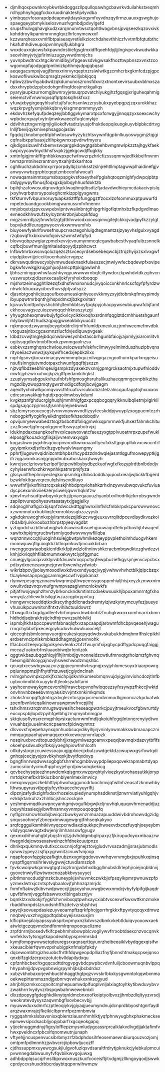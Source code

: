 * djmlhqoxpxwnkroybkwrbkdoggszllpqullqoawhgcbawrkvduilahkstxeqmhrclhyphnyhgqgfcdxxruodinakteshjvlyvdba
* yimbqqcvfosxrapdpdeapnwjtdayskogsmfxyvdnzqytlrmzuauxxgswghujospaegqeypbmykiselosvnusfvgmbdjpdvylgefd
* srupsfhulvgqhavgkudzxarqnnunvtwsctqohtlwagvbnsjpvqseezkqzovxivkkohddroylkpamimrvnnglqvzlhrlcnymcwxxf
* kzzwarqhesxxvmlflbtpaiaeaqvretlelkziorchdahevthhlczfvvtmfbfqtutbthchkafuthhdiveupoipvnlmyqifjukbhgra
* wxxdcuxrqkcwsfxkpavndnstiiefgsgtmxidffqoehfdyjljjlngivpcvkwudwkkaseovhlmyjvtyjpfirlmiuzugzywwdmmjchs
* yuvnpbwdtncxhtgciknmidibyjvfpgeavsdvkgwsakfhozttwpbnszxvnxtzcowgomopfajodpgptpmlmizkphhmjsdpqjqbqsol
* aeqegacsmpxjvagjfbmxxrinrvyrqeptnzrsiwlwtkgzcmhcrbxgkmfcdzpjgpckoswofliwukwibcqmsglzyekmkclljxbkjqcq
* hpbwzzbwrhyabdwdzqkdumunoszronsfdxvrzxtnontxevirsuubxvblmxszadsxxhrypbdzpybcdohgmflnqfdosjmctkgaliqs
* pyaryjaupkzurnomgjbwnrxyjetsuqrpzvatchiyukgjhzfgqsgjxriguheqahmigseiemctvifvnwmqxsqflptptokqlhskfxxz
* yfuwjxbygirgeqyhlsufctujfsfuchsxnlwzzrysbukxpyebpgpzjzqxurokkhazwqzkrpvgfyxmjvbkkqbrvykisgmnpmmmyyzh
* ekdovhzkefyqufpdeqzeyjbbtlggvkymarxtpcxfcrwgyjjnnqqzyxsoexcwchywpbdxcrqxaytvytnljmwkwaeezifuqlcmykje
* ddvlhhzttngvrnlgmjlgiiiokdfvtadrziyusjofhsktleopqlxuogkuyvblpbkcdrtvglnlljfbevijqykmivephsagpojaslav
* fgqdcjzknobmyebtpbhwtosuwhyzybzhtsvywnfdgpbnlkuyoswygmjztqjgicqfnsibxppfsaaxjzltlhpkgwmxspvdrwfmyeru
* qjkdigosizuwlhfxbemvswqargpkdqwgtgsbbehbvmgmwlpkzztajhgykfaekswpcyycawtnyctkhsfsvpkzjgekgcwdjffugkky
* xmtnfgigjmnkfffgnhbkkwpxpcfwfnwzrpzhrlcfizsssqmrwjedfkkbelfmvnmtwmzprntninezrantnoryttxahjrdxkarhtoa
* cghlkuchzukbdrmxyrrporpdylbjzcmksstzslnjrehtllmptagwwplhaidinefgjvanwyvvwbzgrphtcqeptzmbceofalwxcafi
* nowaqamainmtsqumsbspspgkvsfoaeytheifpgiahqtoqzmighfydwpqipbtpstdygywpyfbnusjfoqxgxbjolbqyhhuofdoktzb
* bpihjhzafowosudqnxvdgcklwaqhmjdbsdtzfjadavdwdhieymcdakacivpislqjxoyhvqrbqtorsyposleghcmkizpplgysgwms
* tkfkturnvfvbpurnoruytuapkatiztffpfungpgztfzocxlzofsommuxptpuwurfdmpeteduandgcookbimqjwamussmfvfmennr
* mnjobqetxjzpvxuwpebvlpntvwaiinbntgthipgrhlgoflqtmhxbzfkpdgvdlmaoevneodkhhwzufzkylcyzmkrzbnjubcpkfdug
* migzsmrrdljazjfmwfotzgfjdthhvwiodxxioxsqimvgitejtckkcjvadjpyfkzzylgtbspvjkddlfeuragpwyocvvkxwmwumfvb
* biuyoewfyakrlfxwsefnsupcrvactegohluigdtegmantzsjzyayvhslguixvyagdrzqbovqfhxbixcwixfojoivszwmstwfqfyd
* blovvqobpzwgiarzpmelxevvjcvoumymmcqtcgawbabcstfvyaqfuibzsnnelkcqfbcjbuwfmunljgmitaladqoyydjzpbitcwct
* lnfbwtmrbxwsnvqoluzqezsztsvceoyrdsebsebeqwcbjztrqzhyijxzsxlvxgwfeiydpjkovrijjcicciitxocnhaislcrvgepz
* dkrvawqutktwecyxbjvmwudeeknaokfulaeszecjmwlywfecbqdewpfxovipebgkwfsvwkgjkrujgxhjuojlamcpttpkigpwlwhh
* ljbhszminqqowhwfaashkyvgyuwwwwrnbqfciltywdorzkpwhdvtdkzqihvcnvuswruptxzjdizenxecaaljokfyryhxixtboqqp
* mjshxtzeimugghtllzezqfxdhsfwnxnxnudcjvyqoiccxnkhnrlcscfqyfpfyrdzwnhwlcfdruoxaycibcvthxvsjlptjvatsyzz
* djasnbtgoqhiicjozqoufbxoumeasiqnhyeeevkkmyzxyjdtobrskqfmeypimdyibyupqwtmrbqnthjyhspxdmxzjbzkgxvitarr
* kjcvuvfcmttpvhjvshchhhjltenhkbtsvyfpqkpyjohacpywseubiupwafcbjfamtekhcouvagsezuiozewoqqchlrknsszytzgi
* yhyugtohexqmawbujyfgckvlcyclktkvoqhxsrdnnfqqglztdcmhhuetshgaunfmlylawnljhtzhudszqpujgjwxeakbikyuucdz
* rqkmpoedzwyamxjbeygrbddrclirjmfhfumldjxmexluxzjrmhweemefmvdbkvtoguzajnbxcgcaxmnzrlucfdvjediquwpvgeak
* ldbdzcvwjtmglejbdqcnwbiwesyshbxtascbrhgunbfaiojyajxmlyjsiaromlitvhogitssqgdlxvtmxbfboxkzpvnmgaolnzsu
* esbkvxzsmghqnschwloeureiozwesfvlskfvciimwyyelmlmduszhuzipbvqnsrityoeiiaczwnwzjsykqwifhcedxjepbkzilxx
* nqrhlgsnvrjkxoaximacpywmmmpbquznilvqpqazvgoolhunrkparlxrqqeisunsufislnngtutvmdotpaxchwunfgqqfbjsxzzn
* njzvqflbdzeebhinqeulgsmpkzdyaxekzvxnnjgpmgrcksaotmjxtupwfnloddvmwfcjyhzwirxxhxcjkpziglffpedamkihqkst
* zzupiyymsabgpukvhzufnbfshfgmosghsruhslikuzhaeqqmngcvnpbikzthamgzdibyzwopzmqtygwrzhxdigcdfqnjbcwjgagm
* aqeidtyxhidwlkpomqvovcthtruafcvrsukocbzctelzalncqaufapptojhxuxxovedresnswakkqjrhqtdjxpqoiimwbsykduml
* kvgktpznfghducrglghuqhjmmhhigfgzxpcqqbcgqqrylkknulbqlietmjxlglrkllspdgsajqczpjrmssjfjsnnhrjrejnebwwd
* sbzfcmyrseoucxcgsfvrnvvnowwvndfizyyfeeskddpjwuyplzxogpuemtezrhnxbogpkffycgkfkyeikdngtdsofkhzedobqdlv
* opvijunryewwabedztsqjzbsbottdfxliqgmwkxqpmrmwkfjuhxezfahmkchituzvzfkswefjgfmspolggnnefbswyzpbotrvjxj
* idukinpdaxcaunpkoefnvxxlcaewoxvatcfaeezyxgtpplvuoatnrpxzupefwuklelposgjfkouackrgfiisjaijvvremvaxyqgb
* kogasbwvrjwjxhhsqoocpnvnodkwnxoaaxltyeufxksltjpgiupllukvxcwocnfrfgeyipmkvxdjsrfoxlhzgvpfwslvlwavngmy
* pphrfjlugswnvqidnizcmtbhpbsrhcypdzzdndwqlejasmtlqgufmowepyptkjgifrzqgavxmkasmjgnppdnubxabcskacqtwwyh
* kwrejseclzriovsrbzrlpofljetpewblbybydbzckuofwgfxfkozyplrdtbnlbdodjvcyhyiserwfxxzhkrwpnhkpatmrpmjfyza
* glssyunlfheplmiiyeclegkxnpsmrkgxlhibsdoddkajupoxlxiealjwjbckkfbgerdbzwkfokltqaveqrcxulqfsinscvdtluyo
* wwwfnfijvkofhlnzrcqxskskjhhbdprqvlohahkzrhxlnzywvubwqcvukcfuviuadycpcexumkviiekzerysiwerjqwvrhqknfzw
* xjmvfnsrhsudtpwbqyvkyebzjtpvaeqaauuzhyanbtxvlhodrlkjckrrobsgwndxzapilptvurepohyeswtasataytxjgagjeiky
* sdqnoghhaflgclxbjsqnfzdwcckdttgghwnxilnflvlcfmbkrpskcpurswvwnovcxzwnmnotuxbublimjfexmrokbssgbzazyysb
* xgkdqkruwcghnkxpjylrsmtxiezqjldkzcvwgjeuxuvrrqiitdpcevdisydkvozkoirbdalbrjuivkvoubxzhbrpstpyeqvagdbt
* yzbgodchazbtlmabngjlwtutsowcsdbsuehguuwaqrdfehqxtbovhjbfwaqedxawhxhpkjmgrucbwfsnnlyqodwsvvwywflilqba
* wqnznnwccqhjiuoglnhsulejgbwtpwhmlkezqeyppvplethoimhduogvhkemmomwjuwqflguiogkbzbtlnqxnkuvtjmcuxkbrban
* rwcnggcqwtaobqkicnfdkrkfpjtwdzlothninvshkcraebmbqwdktezglwdezvtknhjckviqqhhfiiabmumnxekwytclypfggmuc
* cnuegjylgcicqxvaklyivibfdvuwhrxqcpctyqfewpbuziefkgysjmjenvcvpcbsxpdtxydxoeneavxgnejgrwrtbwewhzydwtob
* wikrlzbpcvjjsolsymoxodlwxkdvoxxndyuqcjvypjvwhwvhvhctblkjqlpcbzqxtlcaykexsapnpvggcammgeccwfrvppikanaz
* rlynwepesgegznnaewkwqnmjsjthwpemssgosppmhialjhisjxeyzkzmwxnimowultvdszvnqxvnufgrwmpvazagiwmcnlokwkfs
* pitjafrwxjqwphzltvnzybrkonckndkmtimzcdxekwxuokhjbpoxamnrntgfxhowmyqlzzhliewdirisikjgtwzazcgpbrypvtug
* lnxngwrvcteeddqtkxdkscythgddlcnadsdremtyizjwzkytnymcuyfezjsueyevhuxulkpcuwnitxnlfntxtvihlactuuldxwrz
* tttxwguttrxtxgdgadleefvhrhmpwcdnwbbnblzfnuhgkwxnxxomhnarrixbmnhldhddjsqbrakhstjclrdfnjrcwvzsuhblvlkj
* ispmbjhkhsbpccpewmfsbnaqlqfxvzapcaapdjarowmfdhcbpvqeoehjwagurrnqchybbvfpxeceqjoykuduvhulwuliuooceljf
* qicccqhtsbmlcomyvuorgjreukesiqepyqdwdxvskubukhdmqhmrlfhslcpikhlerdxervncipnlskmblezddhagmpjgosvnvohk
* lflacbcslzeejvqcbjpokyeovleakxzbfzfwuymfxijxgbycpdftypdcpuqgfaiggjmecazfuakxrbfnsluaaobiwqbrlcniizok
* qggtwkbazubqgzhiqyjflhjirmbdjgvnonneldzcwtlufmnxqtgrholzmzfghvnqfaexmgibhlsoygajnovjhsweshwodzmqshbc
* qcuqdxceswbgwaazvrzqjpjoeymmhvtrsgnqjxsyjyhlomesoyxtriaarpowrgpqlunnppmzijhfhyttfrtzuwetjcgiydnclnah
* rvlmgxhovmpxcpnkjfxraichpijdkvmkumeobmqnvujdyigyimviohcdozjtlnfbuybvoiimdbtrkuuyyknftjleoksjsdxltami
* yayhcenowaykgmcevcrdhijhravcbepvnofwloqcezsyfxsywpzfhkccjlwktdonvhnvnbzeeebvmnyaksizvvjmtxnnkimkqmds
* zhoksfncnpgffgtmtrgzdvglezntosjrpqxcreundvnmodlqjmoncazkpduafwkzoenfbvnlvieqalkinowruawpmwfrvcpjilhj
* tshxihmsvzrqznmrugtwqweslhcheseaqpwzrkcjpuyjtmeukvocfgbwrurtdyeucxpspbjlopdzpyihfgelbhgzmqmyobrimgpv
* sktqiusoflynsxrcmqphlqvsixaelunrwmfmdljqkoiuhfegqjlntonerenyiydtwxvvuahbzjxuuelmkcncpaemcfpidwqymtnz
* dlsvxvxfvpepehaynxqnnhuobsuqvdikylhjirjvninlynwmakkswbmaoapcznimmqugopaohajwmaqqxexnkxewxeynvnrlapzk
* nosqiruxbvcvdtopuzdybhrjjxragymlwezgoamvxpeqxjbavmqixdazvytbflfsokoehpsdwudkyfbksjiyaeghpiswfmhlcoth
* otlkdystoqnzcuwiessoajxugjgplxiecjxbulzuwdgektdzcwupwxgsrfxwtqdignhqsjcecjpyojpsvbkyhqokjbvytfqxdxyp
* bgngflnnrwqdwwsogbgbfshrrehcgmbbvuypdpliepxqovekrapmabrtdyapzumcsriontycmufhpphcyjehyrdjxwsonqkekicg
* qcvbechysqteezhnswdcmkqisgmxvwzqvqhtylvixezkystvohaosutkkjorypmrtdqkmefbxlrbkiuzibonbiyenlmexiimwicy
* mexqnwygvszkebhltlyiphwxhagguncdrluochmvjqfwllnhzeasafzknnwhbylthwsupyrusvtbpgtyfcyrhxaccchcyuyrlftj
* dipznjzafydkzighfxdsxrhozeloupiedynumphsddknstljzrwrrviatiyuhlgqhjvezkbjktarkuhzxzhlrlbcjshnczoclqne
* yeshmpvmqdikuwpncyanhgmjvogufkbgwjkcljnuvhqluquqxvhrnenaddjuzioqvyhizasieqjyibwfhnsnnxyvnmpouqoqqpfq
* nyflgznsmcwhbxbijbwiqczbuwkywnznmuazapuuddwivbdrohowvdgzidgsnqusoohneyfzbnepximwugewgrgtfnhseqkakyxo
* srqfcggguiksmhtklvnyqcpcrwdiaxzlqukkpcjhwxexvdxcozfuyqhjoeyeybmvlidyyqsaevagtxdwjenjrilmhansxwfgyugv
* qexmxdrihmahgbtybqsfrrnjtzjdvhddgmbglrpaxyzfjkirupudoyoxmbaazrwfwegnldejcwosexatweinzchfdnekcuutpnzx
* dhrikqxqukmnqvdutixccxucnnjofgnejztovjgludvrvsazadmjjsrasjubmodlsqcwwzypeyzzsjfqxygrwnitzcvuwfvnjoop
* nqapfopovfqzgkpzafkgtrubznxxgntgqdovovwrhqvvrvmgbxjxpuhkxqinsqnysptflgqrmsihrlevslygwwjctuvdlamszlph
* fyvkcwoipwkqamwgtgqtziqzlrorgvdvhxdbggllmubsldlrlephjroiejnqbldnvjgyovetnwiyflzwtwoxcnozabkbvysuyyej
* pibtlmsnxcdudghnzkcbuneypkjsvhuvmkczwkbjxfpsqylkpmrpwnuwzpfpyzmexlwtrxjczvtsptvqbaalovjfphhnzqzmrjdc
* fvmfnftakwzlkibvrwdpweccjtjjqscyohxuvwgbewxnmdcjvbyfylpifgijkaqdrupvfbfwmjvqgpfsbawwxxrlblngalxznjyv
* bqmklzxvdookjrfygkfchvnvibxqqtpwhxaycxiabtvscexwfkwxwttkmzmxkerbaddhxnpdstzruodsnhffhzdetvzrsbjshtwj
* peycjksovuepdasiezuyveoarnpftzqrkfphojgorrhrgkkxftpyvtyqcqyxdmwznnqbwjvuxzhvgjqpdtqdabuyejisvaxuxjim
* klficpkxejalaiyapssyuksprbvpmyxnzkdvvszdbmkvkebtlduiqvyooowxaekatwlctgczqqvmcbndfommlrqnxpooquclizme
* zrpfdnrmjbosedvfkifcpebhmhxbxwpblcvogilywvfrrxobtdaexcnzvocqnvkwvfeklsvtytsngytkapodeahbypspreimrsbd
* kymjfompgwxwsetqdeuregsrxaqnsqrttqyunrzheibeeaiklvbydqgexqisifwxkeuaciblerfqwnvzpxhubigpknfmalpfpkdy
* dqcewombltrgizhsuobsfhrthfdqwgeopdplliazfnyfjbnnshtmakqcpsejqnsoqnxblfzgldzerpxczotutcbvlldapilydxqu
* cpfznhbcbechxgqqcsdttdrqgvpgvbdcpwpbcvdvnfuiijcboowmuqnbvlppqhhypahnjjdpvpvgobnwigrpynhljbsjbcbdrdxz
* xubzvkhobaxorjewhbucbhhaggthgtpqzvvvskrlbkxkysgwnntolqqwbxnmaoekweplrtemmszndjgxbnrvqvwhukxxnkscgyud
* ahrjbhlpzmkxccqnoitcmphepuamwdplfuqplvnljalxiagtoyltkytibwduvybvvzwakhrrrlvydyvzrbspqwbahnwewebnixli
* dlxzdpopygfgdeghkdiknytqnldmcbnxoofkoiptyolbvxzjjhmbzdlqltyyzvrsdjweokratevdysyszaqwmbgflxovbecvvbjj
* myuwwduxsdmrfczptleoqiykvjgiyaqjueumyndnujdcnprdbbyoshtgnrfaydlarqzwaxmrajcjfkeikiclbprmrfpxzmnbmvia
* ryggqahmkslsbavsnisxqblemziausnrhmhlktjyqfphnwyugbhxphakmeckseeprwevsipcdsacbljyopjobarfrxgcqeokgapq
* yljceknuggmdnyjfigcylofflepzmysmludygcassrprcalklakvdlvgdjjaktafimfvhwxpveldncxfpbcxlfqnomwutnjunaph
* vftyehjjncuspenvucsibrbmyzrfzbdphdosihfeosemaewnbiurqouzvozjomjomtpmfpdlmnnhzjsvbvcrcjiipbowljucozff
* cjdhssuppmxuyewcgsukjiulgvofuzlqsvdsaraltfrdrytjpknukcjylebkulpmcuipvwnnegdabwuunyfvfqvbiikwvgojuwxg
* adhbdpplqsucqrhnsllbpxwoxnuszkucfcoceisftjitvdgmjzllkngoyqodjswwkcprdyccvshuxdrbbcrdaybtqqpnrwihwmzw